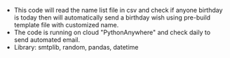 - This code will read the name list file in csv and check if anyone birthday is today then will automatically send a birthday wish using pre-build template file with customized name.
- The code is running on cloud "PythonAnywhere" and check daily to send automated email.
- Library: smtplib, random, pandas, datetime
